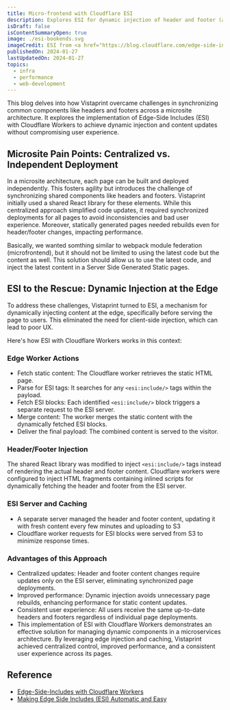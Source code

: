 ```yaml
---
title: Micro-frontend with Cloudflare ESI
description: Explores ESI for dynamic injection of header and footer (as microfrontent) in a microsite architecture implemented with SSG
isDraft: false
isContentSummaryOpen: true
image: ./esi-bookends.svg
imageCredit: ESI from <a href="https://blog.cloudflare.com/edge-side-includes-with-cloudflare-workers">Cloudflare blog</a>
publishedOn: 2024-01-27
lastUpdatedOn: 2024-01-27
topics:
  - infra
  - performance
  - web-development
---
```


This blog delves into how Vistaprint overcame challenges in synchronizing common components like headers and footers across a microsite architecture. It explores the implementation of Edge-Side Includes (ESI) with Cloudflare Workers to achieve dynamic injection and content updates without compromising user experience.

## Microsite Pain Points: Centralized vs. Independent Deployment

In a microsite architecture, each page can be built and deployed independently. This fosters agility but introduces the challenge of synchronizing shared components like headers and footers. Vistaprint initially used a shared React library for these elements. While this centralized approach simplified code updates, it required synchronized deployments for all pages to avoid inconsistencies and bad user experience. Moreover, statically generated pages needed rebuilds even for header/footer changes, impacting performance.

Basically, we wanted somthing similar to webpack module federation (microfrontend), but it should not be limited to using the latest code but the content as well.
This solution should allow us to use the latest code, and inject the latest content in a Server Side Generated Static pages.

## ESI to the Rescue: Dynamic Injection at the Edge

To address these challenges, Vistaprint turned to ESI, a mechanism for dynamically injecting content at the edge, specifically before serving the page to users. This eliminated the need for client-side injection, which can lead to poor UX.

Here's how ESI with Cloudflare Workers works in this context:

### Edge Worker Actions

- Fetch static content: The Cloudflare worker retrieves the static HTML page.
- Parse for ESI tags: It searches for any `<esi:include/>` tags within the payload.
- Fetch ESI blocks: Each identified `<esi:include/>` block triggers a separate request to the ESI server.
- Merge content: The worker merges the static content with the dynamically fetched ESI blocks.
- Deliver the final payload: The combined content is served to the visitor.

### Header/Footer Injection

The shared React library was modified to inject `<esi:include/>` tags instead of rendering the actual header and footer content.
Cloudflare workers were configured to inject HTML fragments containing inlined scripts for dynamically fetching the header and footer from the ESI server.

### ESI Server and Caching

- A separate server managed the header and footer content, updating it with fresh content every few minutes and uploading to S3
- Cloudflare worker requests for ESI blocks were served from S3 to minimize response times.

### Advantages of this Approach

- Centralized updates: Header and footer content changes require updates only on the ESI server, eliminating synchronized page deployments.
- Improved performance: Dynamic injection avoids unnecessary page rebuilds, enhancing performance for static content updates.
- Consistent user experience: All users receive the same up-to-date headers and footers regardless of individual page deployments.
- This implementation of ESI with Cloudflare Workers demonstrates an effective solution for managing dynamic components in a microservices architecture. By leveraging edge injection and caching, Vistaprint achieved centralized control, improved performance, and a consistent user experience across its pages.

## Reference

- [Edge-Side-Includes with Cloudflare Workers](https://blog.cloudflare.com/edge-side-includes-with-cloudflare-workers)
- [Making Edge Side Includes (ESI) Automatic and Easy](https://blog.cloudflare.com/making-edge-side-includes-esi-automatic-and-e)
